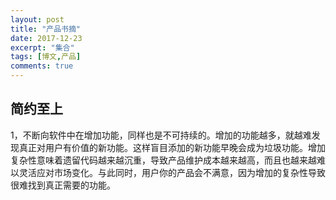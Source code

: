 ```yaml
---
layout: post
title: "产品书摘"
date: 2017-12-23
excerpt: "集合"
tags: [博文,产品]
comments: true
---
```


## 简约至上

1，不断向软件中在增加功能，同样也是不可持续的。增加的功能越多，就越难发现真正对用户有价值的新功能。这样盲目添加的新功能早晚会成为垃圾功能。增加复杂性意味着遗留代码越来越沉重，导致产品维护成本越来越高，而且也越来越难以灵活应对市场变化。与此同时，用户你的产品会不满意，因为增加的复杂性导致很难找到真正需要的功能。



